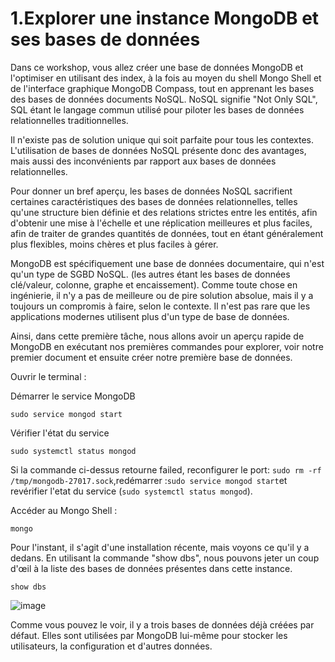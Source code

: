 # 1.Explorer une instance MongoDB et ses bases de données

Dans ce workshop, vous allez créer une base de données MongoDB et l'optimiser en utilisant des index, à la fois au moyen du shell Mongo Shell et de l'interface graphique MongoDB Compass, tout en apprenant les bases des bases de données documents NoSQL.
NoSQL signifie "Not Only SQL", SQL étant le langage commun utilisé pour piloter les bases de données relationnelles traditionnelles. 

Il n'existe pas de solution unique qui soit parfaite pour tous les contextes. L'utilisation de bases de données NoSQL présente donc des avantages, mais aussi des inconvénients par rapport aux bases de données relationnelles. 

Pour donner un bref aperçu, les bases de données NoSQL sacrifient certaines caractéristiques des bases de données relationnelles, telles qu'une structure bien définie et des relations strictes entre les entités, afin d'obtenir une mise à l'échelle et une réplication meilleures et plus faciles, afin de traiter de grandes quantités de données, tout en étant généralement plus flexibles, moins chères et plus faciles à gérer. 

MongoDB est spécifiquement une base de données documentaire, qui n'est qu'un type de SGBD NoSQL. (les autres étant les bases de données clé/valeur, colonne, graphe et encaissement). Comme toute chose en ingénierie, il n'y a pas de meilleure ou de pire solution absolue, mais il y a toujours un compromis à faire, selon le contexte. Il n'est pas rare que les applications modernes utilisent plus d'un type de base de données. 

Ainsi, dans cette première tâche, nous allons avoir un aperçu rapide de MongoDB en exécutant nos premières commandes pour explorer, voir notre premier document et ensuite créer notre première base de données. 

Ouvrir le terminal :

Démarrer le service MongoDB
```
sudo service mongod start
```
Vérifier l'état du service 
```
sudo systemctl status mongod
```
Si la commande ci-dessus retourne failed, reconfigurer le port: ```sudo rm -rf /tmp/mongodb-27017.sock```,redémarrer :```sudo service mongod start```et revérifier l'etat du service (```sudo systemctl status mongod```).

Accéder au Mongo Shell :

```
mongo
```

Pour l'instant, il s'agit d'une installation récente, mais voyons ce qu'il y a dedans. En utilisant la commande "show dbs", nous pouvons jeter un coup d'œil à la liste des bases de données présentes dans cette instance. 

```
show dbs
```
![image](https://user-images.githubusercontent.com/73080397/212306927-a76dbe4b-1cf7-4da9-b6b6-ce6c1d96a16b.png)

Comme vous pouvez le voir, il y a trois bases de données déjà créées par défaut. Elles sont utilisées par MongoDB lui-même pour stocker les utilisateurs, la configuration et d'autres données.



